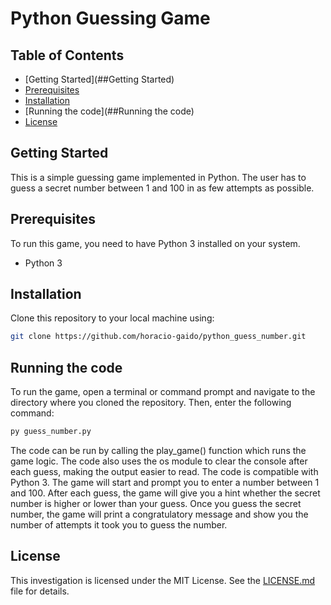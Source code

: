 # Python Guessing Game
## Table of Contents

- [Getting Started](##Getting Started)
- [Prerequisites](##Prerequisites)
- [Installation](##Installation)
- [Running the code](##Running the code)
- [License](##notebooks)


## Getting Started
This is a simple guessing game implemented in Python. The user has to guess a secret number between 1 and 100 in as few attempts as possible.


## Prerequisites
To run this game, you need to have Python 3 installed on your system.
- Python 3

## Installation
Clone this repository to your local machine using:
```sh
git clone https://github.com/horacio-gaido/python_guess_number.git
```

## Running the code
To run the game, open a terminal or command prompt and navigate to the directory where you cloned the repository. Then, enter the following command:
```sh
py guess_number.py
```

The code can be run by calling the play_game() function which runs the game logic. The code also uses the os module to clear the console after each guess, making the output easier to read. The code is compatible with Python 3.
The game will start and prompt you to enter a number between 1 and 100. After each guess, the game will give you a hint whether the secret number is higher or lower than your guess. Once you guess the secret number, the game will print a congratulatory message and show you the number of attempts it took you to guess the number.

## License

This investigation is licensed under the MIT License. See the [LICENSE.md](https://github.com/horacio-gaido/python_guess_number/blob/main/LICENCE.md) file for details.

